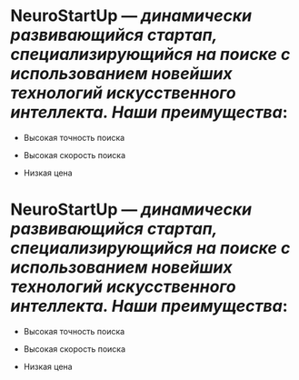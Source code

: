 # NeuroStartUp — *динамически развивающийся стартап, специализирующийся на поиске с использованием новейших технологий искусственного интеллекта. Наши преимущества*:

* Высокая точность поиска

* Высокая скорость поиска

* Низкая цена

# NeuroStartUp — *динамически развивающийся стартап, специализирующийся на поиске с использованием новейших технологий искусственного интеллекта. Наши преимущества*:

* Высокая точность поиска

* Высокая скорость поиска

* Низкая цена